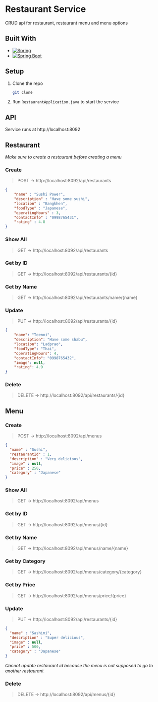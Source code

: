 # Restaurant Service
CRUD api for restaurant, restaurant menu and menu options

## Built With

* [![Spring][Spring.io]][Spring-url]
* [![Spring Boot][Spring.io/spring-boot]][Spring-url]

## Setup
1. Clone the repo
    ```sh
    git clone 
    ```
2. Run `RestaurantApplication.java` to start the service

## API
Service runs at http://localhost:8092

## Restaurant
*Make sure to create a restaurant before creating a menu*
### Create
> POST -> http://localhost:8092/api/restaurants
```json
{
    "name" : "Sushi Power",
    "description" : "Have some sushi",
    "location" : "Bangkhen",
    "foodType" : "Japanese",
    "operatingHours" : 3,
    "contactInfo" : "0998765431",
    "rating" : 4.8
}
```

### Show All
> GET -> http://localhost:8092/api/restaurants

### Get by ID
> GET -> http://localhost:8092/api/restaurants/{id}

### Get by Name
> GET -> http://localhost:8092/api/restaurants/name/{name}

### Update
> PUT -> http://localhost:8092/api/restaurants/{id}
```json
{
    "name": "Teenoi",
    "description": "Have some shabu",
    "location": "Ladprao",
    "foodType": "Thai",
    "operatingHours": 4,
    "contactInfo": "0998765432",
    "image": null,
    "rating": 4.9
}
```

### Delete
> DELETE -> http://localhost:8092/api/restaurants/{id}

## Menu

### Create
> POST -> http://localhost:8092/api/menus
```json
{
  "name" : "Sushi",
  "restaurantId" : 1,
  "description" : "Very delicious",
  "image" : null,
  "price" : 250,
  "category" : "Japanese"
}
```

### Show All
> GET -> http://localhost:8092/api/menus

### Get by ID
> GET -> http://localhost:8092/api/menus/{id}

### Get by Name
> GET -> http://localhost:8092/api/menus/name/{name}

### Get by Category
> GET -> http://localhost:8092/api/menus/category/{category}

### Get by Price
> GET -> http://localhost:8092/api/menus/price/{price}

### Update
> PUT -> http://localhost:8092/api/restaurants/{id}
```json
{
  "name" : "Sashimi",
  "description" : "Super delicious",
  "image" : null,
  "price" : 500,
  "category" : "Japanese"
}
```
*Cannot update restaurant id because the menu is not supposed to go to another restaurant*

### Delete
> DELETE -> http://localhost:8092/api/menus/{id}

<!-- MARKDOWN LINKS & IMAGES -->
[Spring.io]: https://img.shields.io/badge/Spring-6DB33F?style=for-the-badge&logo=spring&logoColor=white
[Spring-url]: https://spring.io
[Spring.io/spring-boot]: https://img.shields.io/badge/Spring_Boot-F2F4F9?style=for-the-badge&logo=spring-boot
[Spring-Boot-url]: https://spring.io/projects/spring-boot